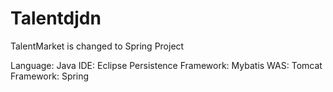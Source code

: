 # Talentdjdn
TalentMarket is changed to Spring Project

Language: Java
IDE: Eclipse
Persistence Framework: Mybatis
WAS: Tomcat
Framework: Spring
